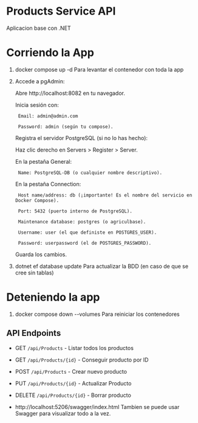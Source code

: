 # Products Service API
Aplicacion base con .NET

# Corriendo la App
1. docker compose up -d
Para levantar el contenedor con toda la app
2. Accede a pgAdmin:

    Abre http://localhost:8082 en tu navegador.

    Inicia sesión con:

        Email: admin@admin.com

        Password: admin (según tu compose).

    Registra el servidor PostgreSQL (si no lo has hecho):

    Haz clic derecho en Servers > Register > Server.

    En la pestaña General:

        Name: PostgreSQL-DB (o cualquier nombre descriptivo).

    En la pestaña Connection:

        Host name/address: db (¡importante! Es el nombre del servicio en Docker Compose).

        Port: 5432 (puerto interno de PostgreSQL).

        Maintenance database: postgres (o agriculbase).

        Username: user (el que definiste en POSTGRES_USER).

        Password: userpassword (el de POSTGRES_PASSWORD).

    Guarda los cambios. 
    
3. dotnet ef database update
Para actualizar la BDD (en caso de que se cree sin tablas)

# Deteniendo la app
1. docker compose down --volumes 
Para reiniciar los contenedores

## API Endpoints

- GET `/api/Products` - Listar todos los productos
- GET `/api/Products/{id}` - Conseguir producto por ID
- POST `/api/Products` - Crear nuevo producto
- PUT `/api/Products/{id}` - Actualizar Producto
- DELETE `/api/Products/{id}` - Borrar producto

- http://localhost:5206/swagger/index.html 
Tambien se puede usar Swagger para visualizar todo a la vez.